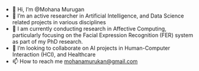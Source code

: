 - 👋 Hi, I’m @Mohana Murugan
- 👀 I’m an active researcher in Artificial Intelligence, and Data Science related projects in various disciplines 
- 🌱 I am currently conducting research in Affective Computing, particularly focusing on the Facial Expression Recognition (FER) system as part of my PhD research.
- 💞️ I’m looking to collaborate on AI projects in Human-Computer Interaction (HCI), and Healthcare
- 📫 How to reach me mohanamurukan@gmail.com

<!---
Mohana-AI/Mohana-AI is a ✨ special ✨ repository because its `README.md` (this file) appears on your GitHub profile.
You can click the Preview link to take a look at your changes.
--->
